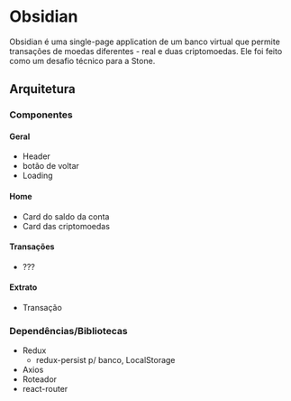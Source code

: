 # Obsidian
Obsidian é uma single-page application de um banco virtual que permite transações de moedas diferentes - real e duas criptomoedas.
Ele foi feito como um desafio técnico para a Stone.

## Arquitetura

### Componentes

#### Geral
- Header
- botão de voltar
- Loading

#### Home
- Card do saldo da conta
- Card das criptomoedas

#### Transações
- ???

#### Extrato
- Transação

### Dependências/Bibliotecas
- Redux
  - redux-persist p/ banco, LocalStorage
- Axios
- Roteador
 - react-router